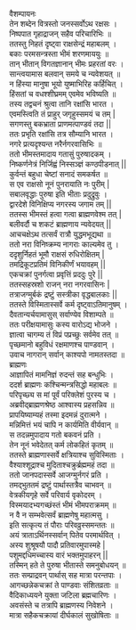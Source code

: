वैशम्पायनः   
तेन शब्देन वित्रस्तो जनस्सर्वोऽथ रक्षसः ।  
निष्पपात गृहाद्राजन् सहैव परिचारिभिः ॥  
ततस्तु निहतं दृष्ट्वा राक्षसेन्द्रं महाबलम् ।  
बकाः परमसन्त्रस्ता भीमं शरणमाययुः ॥  
तान् भीतान् विगतज्ञानान् भीमः प्रहरतां वरः ।  
सान्त्वयामास बलवान् समये च न्यवेशयत् ॥  
न हिंस्या मानुषा भूयो युष्माभिरिह कर्हिचित् ।  
हिंसतां च वधश्शीघ्रमम् एवमेव भविष्यति ॥  
तस्य तद्वचनं श्रुत्वा तानि रक्षांसि भारत ।  
एवमस्त्विति तं प्राहुर् जगृहुस्समयं च तम् |  
सगणस्तु बकभ्राता प्राणमत्पाण्डवं तदा ||  
ततः प्रभृति रक्षांसि तत्र सौम्यानि भारत ।  
नगरे प्रत्यदृश्यन्त नरैर्नगरवासिभिः ॥  
ततो भीमस्तमादाय गतासुं पुरुषादकम् ।  
निष्कर्णनेत्रं निर्जिह्वं निस्सञ्ज्ञं कण्ठपीडनात् ||  
कुर्वन्तं बहुधा चेष्टां सनादं समकर्षत ॥  
स एव राक्षसो नूनं पुनरायाति नः पुरीम् |  
सबालवृद्धाः पुरुषा इति भीताः प्रदुद्रुवुः ।  
द्वारदेशे विनिक्षिप्य नगरस्य जगाम तम् ||  
ततस्स भीमस्तं हत्वा गत्वा ब्राह्मणवेश्म तत् |  
बलीवर्दौ च शकटं ब्राह्मणाय न्यवेदयत् ||  
आचचक्षेऽथ तत्सर्वं रात्रौ युद्धमभूद्यथा ॥  
ततो नरा विनिष्क्रम्य नागराः काल्यमेव तु ।  
ददृशुर्निहतं भूमौ राक्षसं रुधिरोक्षितम् |  
तमद्रिकूटप्रतिमं विनिकीर्णं भयावहम् ||  
एकचक्रां पुनर्गत्वा प्रवृत्तिं प्रददुः पुरे ||  
ततस्सहस्रशो राजन् नरा नगरवासिनः |  
तत्राजग्मुर्बकं द्रष्टुं सस्त्रीका वृद्धबालकाः ||  
ततस्ते विस्मितास्सर्वे कर्म दृष्ट्वाऽतिमानुषम् ।  
दैवतान्यर्चयामासुस् सर्वाण्येव विशाम्पते ॥  
ततः परीक्षयामासुः कस्य वारोऽद्य भोजने ।  
ज्ञात्वा चागम्य तं विप्रं पप्रच्छुः सर्वमेव तत् ॥  
पृच्छमानो बहुविधं रक्षमाणश्च पाण्डवान् ।  
उवाच नागरान् सर्वान् काश्यपो नामतस्तदा ॥  
ब्राह्मणः  
आज्ञापितं मामनिज्ञं रुदन्तं सह बन्धुभिः ।  
ददर्श ब्राह्मणः कश्चिन्मन्त्रसिद्धो महाबलः ॥  
परिपृच्छ्य स मां पूर्वं परिक्लेशं पुरस्य च ।  
अब्रवीद्ब्राह्मणश्रेष्ठ आश्वास्य प्रहसन्निव ॥  
प्रापयिष्याम्यहं तस्मा इदमन्नं दुरात्मने ।  
मन्निमित्तं भयं चापि न कार्यमिति वीर्यवान् ॥  
स तदन्नमुपादाय गतो बकवनं प्रति ।  
तेन नूनं भवेदेतत् कर्म लोकहितं कृतम् ॥  
ततस्ते ब्राह्मणास्सर्वे क्षत्रियाश्च सुविस्मिताः ।  
वैश्याश्शूद्राश्च मुदिताश्चक्रुर्ब्रह्ममहं तदा ॥  
ततो जानपदास्सर्वे आजग्मुर्नगरं प्रति ।  
तमद्भुततमं द्रष्टुं पार्थास्तत्रैव चाभवन् ॥  
वेत्रकीयगृहे सर्वे परिवार्य वृकोदरम् ।  
विस्मयादभ्यगच्छंस्तं भीमं भीमपराक्रमम् ॥  
न वै न सम्भवेत्सर्वं ब्राह्मणेषु महात्मसु ।  
इति सत्कृत्य तं पौराः परिवव्रुस्समन्ततः ॥  
अयं त्राताऽर्थिनस्सर्वान् पितेव परमार्थवित् ।  
अस्य शुश्रूषयौ पादौ प्रतिवारमुपास्महे |  
पशुमद्दधिमच्चास्य वारं भक्तमुपाहरन् ||  
तस्मिन् हते ते पुरुषा भीतास्ते समनुबोधयन् ॥  
ततः सम्प्राद्रवन् पार्थास् सह मात्रा परन्तपाः ।  
आगच्छन्नेकचक्रां ते पाण्डवाः संशितव्रताः ॥  
वैदिकाध्ययने युक्ता जटिला ब्रह्मचारिणः ।  
अवसंस्ते च तत्रापि ब्राह्मणस्य निवेशने ।  
मात्रा सहैकचक्रायां दीर्घकालं सुखोषिताः ॥   
